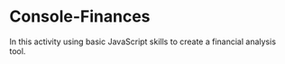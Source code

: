 # Console-Finances
In this activity using basic JavaScript skills to create a financial analysis tool.
